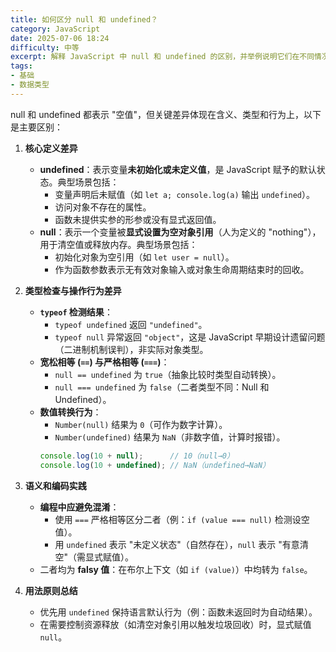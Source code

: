 ```yaml
---
title: 如何区分 null 和 undefined？
category: JavaScript
date: 2025-07-06 18:24
difficulty: 中等
excerpt: 解释 JavaScript 中 null 和 undefined 的区别，并举例说明它们在不同情况下的行为和使用场景。
tags:
- 基础
- 数据类型
---
```

null 和 undefined 都表示 "空值"，但关键差异体现在含义、类型和行为上，以下是主要区别：  

1. **核心定义差异**  
   - **undefined**：表示变量**未初始化或未定义值**，是 JavaScript 赋予的默认状态。典型场景包括：  
     - 变量声明后未赋值（如 `let a; console.log(a)` 输出 `undefined`）。  
     - 访问对象不存在的属性。  
     - 函数未提供实参的形参或没有显式返回值。  
   - **null**：表示一个变量被**显式设置为空对象引用**（人为定义的 "nothing"），用于清空值或释放内存。典型场景包括：  
     - 初始化对象为空引用（如 `let user = null`）。  
     - 作为函数参数表示无有效对象输入或对象生命周期结束时的回收。  

2. **类型检查与操作行为差异**  
   - **`typeof` 检测结果**：  
     - `typeof undefined` 返回 `"undefined"`。  
     - `typeof null` 异常返回 `"object"`，这是 JavaScript 早期设计遗留问题（二进制机制误判），非实际对象类型。  
   - **宽松相等 (`==`) 与严格相等 (`===`)**：  
     - `null == undefined` 为 `true`（抽象比较时类型自动转换）。  
     - `null === undefined` 为 `false`（二者类型不同：Null 和 Undefined）。  
   - **数值转换行为**：  
     - `Number(null)` 结果为 `0`（可作为数字计算）。  
     - `Number(undefined)` 结果为 `NaN`（非数字值，计算时报错）。  
     ```javascript
     console.log(10 + null);      // 10（null→0）
     console.log(10 + undefined); // NaN（undefined→NaN）
     ```  

3. **语义和编码实践**  
   - **编程中应避免混淆**：  
     - 使用 `===` 严格相等区分二者（例：`if (value === null)` 检测设空值）。  
     - 用 `undefined` 表示 "未定义状态"（自然存在），`null` 表示 "有意清空"（需显式赋值）。  
   - 二者均为 **falsy 值**：在布尔上下文（如 `if (value)`）中均转为 `false`。  

4. **用法原则总结**  
   - 优先用 `undefined` 保持语言默认行为（例：函数未返回时为自动结果）。  
   - 在需要控制资源释放（如清空对象引用以触发垃圾回收）时，显式赋值 `null`。
